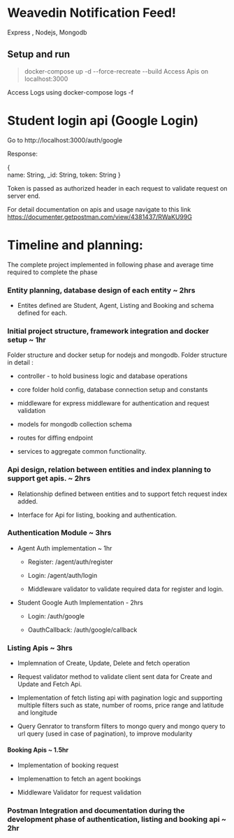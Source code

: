 
# Weavedin Notification Feed!

Express , Nodejs, Mongodb

  

## Setup and run

> docker-compose up -d --force-recreate --build
 Access Apis on localhost:3000

 Access Logs using docker-compose logs -f 

  

# Student login api (Google Login)

Go to http://localhost:3000/auth/google

Response:

{ 		
		name: String,
		_id: String,
		token: String
} 

Token is passed as authorized header in each request to validate request on server end.

For detail documentation on apis and usage navigate to this link
https://documenter.getpostman.com/view/4381437/RWaKU99G

  

# Timeline and planning:

The complete project implemented in following phase and average time required to complete the phase

  

### Entity planning, database design of each entity ~ 2hrs

- Entites defined are Student, Agent, Listing and Booking and schema defined for each.

  

### Initial project structure, framework integration and docker setup ~ 1hr

 Folder structure and docker setup for nodejs and mongodb. Folder structure in detail : 
- controller - to hold business logic and database operations

- core folder hold config, database connection setup and constants

- middleware for express middleware for authentication and request validation

- models for mongodb collection schema

- routes for diffing endpoint

- services to aggregate common functionality.

  

### Api design, relation between entities and index planning to support get apis. ~ 2hrs

- Relationship defined between entities and to support fetch request index added.

- Interface for Api for listing, booking and authentication.

  

### Authentication Module ~ 3hrs

- Agent Auth implementation ~ 1hr

	- Register: /agent/auth/register

	- Login: /agent/auth/login

	- Middleware validator to validate required data for register and login.

- Student Google Auth Implementation - 2hrs

	- Login: /auth/google

	- OauthCallback: /auth/google/callback

  

### Listing Apis ~ 3hrs

- Implemnation of Create, Update, Delete and fetch operation

- Request validator method to validate client sent data for Create and Update and Fetch Api.

- Implementation of fetch listing api with pagination logic and supporting multiple filters such as state, number of rooms, price range and latitude and longitude

- Query Genrator to transform filters to mongo query and mongo query to url query (used in case of pagination), to improve modularity

  
#### Booking Apis ~ 1.5hr

- Implementation of booking request

- Implemenattion to fetch an agent bookings

- Middleware Validator for request validation

  
### Postman Integration and documentation during the development phase of authentication, listing and booking api ~ 2hr
